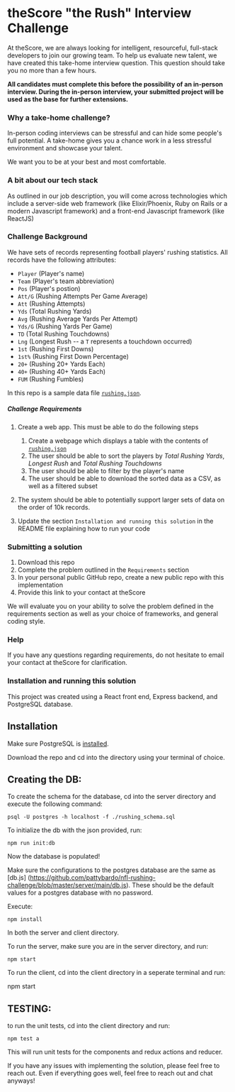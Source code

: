 # theScore "the Rush" Interview Challenge
At theScore, we are always looking for intelligent, resourceful, full-stack developers to join our growing team. To help us evaluate new talent, we have created this take-home interview question. This question should take you no more than a few hours.

**All candidates must complete this before the possibility of an in-person interview. During the in-person interview, your submitted project will be used as the base for further extensions.**

### Why a take-home challenge?
In-person coding interviews can be stressful and can hide some people's full potential. A take-home gives you a chance work in a less stressful environment and showcase your talent.

We want you to be at your best and most comfortable.

### A bit about our tech stack
As outlined in our job description, you will come across technologies which include a server-side web framework (like Elixir/Phoenix, Ruby on Rails or a modern Javascript framework) and a front-end Javascript framework (like ReactJS)

### Challenge Background
We have sets of records representing football players' rushing statistics. All records have the following attributes:
* `Player` (Player's name)
* `Team` (Player's team abbreviation)
* `Pos` (Player's postion)
* `Att/G` (Rushing Attempts Per Game Average)
* `Att` (Rushing Attempts)
* `Yds` (Total Rushing Yards)
* `Avg` (Rushing Average Yards Per Attempt)
* `Yds/G` (Rushing Yards Per Game)
* `TD` (Total Rushing Touchdowns)
* `Lng` (Longest Rush -- a `T` represents a touchdown occurred)
* `1st` (Rushing First Downs)
* `1st%` (Rushing First Down Percentage)
* `20+` (Rushing 20+ Yards Each)
* `40+` (Rushing 40+ Yards Each)
* `FUM` (Rushing Fumbles)

In this repo is a sample data file [`rushing.json`](/rushing.json).

##### Challenge Requirements
1. Create a web app. This must be able to do the following steps
    1. Create a webpage which displays a table with the contents of [`rushing.json`](/rushing.json)
    2. The user should be able to sort the players by _Total Rushing Yards_, _Longest Rush_ and _Total Rushing Touchdowns_
    3. The user should be able to filter by the player's name
    4. The user should be able to download the sorted data as a CSV, as well as a filtered subset
    
2. The system should be able to potentially support larger sets of data on the order of 10k records.

3. Update the section `Installation and running this solution` in the README file explaining how to run your code

### Submitting a solution
1. Download this repo
2. Complete the problem outlined in the `Requirements` section
3. In your personal public GitHub repo, create a new public repo with this implementation
4. Provide this link to your contact at theScore

We will evaluate you on your ability to solve the problem defined in the requirements section as well as your choice of frameworks, and general coding style.

### Help
If you have any questions regarding requirements, do not hesitate to email your contact at theScore for clarification.

### Installation and running this solution
This project was created using a React front end, Express backend, and PostgreSQL database. 

## Installation

Make sure PostgreSQL is [installed](https://www.postgresql.org/download/). 

Download the repo and cd into the directory using your terminal of choice.

## Creating the DB:

To create the schema for the database, cd into the server directory and  execute the following command:

```psql -U postgres -h localhost -f ./rushing_schema.sql```

To initialize the db with the json provided, run:

```npm run init:db```

Now the database is populated! 

Make sure the configurations to the postgres database are the same as [db.js] (https://github.com/pattybardo/nfl-rushing-challenge/blob/master/server/main/db.js). These should be the default values for a 
postgres database with no password.

Execute:

```npm install```

In both the server and client directory.

To run the server, make sure you are in the server directory, and run:

```npm start```

To run the client, cd into the client directory in a seperate terminal and run:

npm start


## TESTING:

to run the unit tests, cd into the client directory and run:

```npm test a```

This will run unit tests for the components and redux actions and reducer.

If you have any issues with implementing the solution, please feel free to reach out. Even if everything goes well, feel free to reach out and chat anyways!
